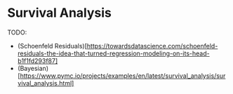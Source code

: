 # Survival Analysis

TODO:
* (Schoenfeld Residuals)[https://towardsdatascience.com/schoenfeld-residuals-the-idea-that-turned-regression-modeling-on-its-head-b1f1fd293f87]
* (Bayesian)[https://www.pymc.io/projects/examples/en/latest/survival_analysis/survival_analysis.html]
